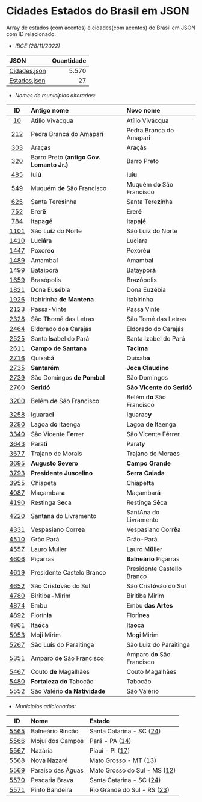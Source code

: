 # Cidades Estados do Brasil em JSON

Array de estados (com acentos) e cidades(com acentos) do Brasil em JSON com ID relacionado.

* *IBGE (28/11/2022)*

| JSON                        | Quantidade  |
| :-------------------------- | ----------: |
| [Cidades.json](Cidades.json)| 5.570       |
| [Estados.json](Estados.json)| 27          |

* *Nomes de municípios alterados:*

| ID                          | Antigo nome                               | Novo nome                         |
| :-------------------------: | :---------------------------------------- | :-------------------------------- |
| [10](Cidades.json#L48)      | At**i**lio Viv**a**cqua                   | Atílio Vivácqua                   |
| [212](Cidades.json#L1058)   | Pedra Branca do Amapar**í**               | Pedra Branca do Amapar**i**       |
| [303](Cidades.json#L1513)   | Araç**a**s                                | Araç**á**s                        |
| [320](Cidades.json#L1598)   | Barro Preto **(antigo Gov. Lomanto Jr.)** | Barro Preto                       |
| [485](Cidades.json#L2423)   | Iui**ú**                                  | Iui**u**                          |
| [549](Cidades.json#L2743)   | Muquém d**e** São Francisco               | Muquém d**o** São Francisco       |
| [625](Cidades.json#L3123)   | Santa Tere**s**inha                       | Santa Tere**z**inha               |
| [752](Cidades.json#L3758)   | Erer**ê**                                 | Erer**é**                         |
| [784](Cidades.json#L3918)   | Itapa**g**é                               | Itapa**j**é                       |
| [1101](Cidades.json#L5503)  | São Lu**í**z do Norte                     | São Lu**i**z do Norte             |
| [1410](Cidades.json#L7043)  | Luci**á**ra                               | Luci**a**ra                       |
| [1447](Cidades.json#L7228)  | Poxoré**o**                               | Poxoré**u**                       |
| [1489](Cidades.json#L7438)  | Amamba**í**                               | Amamba**i**                       |
| [1499](Cidades.json#L7488)  | Bata**i**porã                             | Bataypor**ã**                     |
| [1659](Cidades.json#L8288)  | Bra**s**ópolis                            | Bra**z**ópolis                    |
| [1821](Cidades.json#L9098)  | Dona Eu**s**ébia                          | Dona Eu**z**ébia                  |
| [1926](Cidades.json#L9623)  | Itabirinha **de Mantena**                 | Itabirinha                        |
| [2123](Cidades.json#L10608) | Passa-Vinte                               | Passa Vinte                       |
| [2328](Cidades.json#L11633) | São T**h**omé das Letras                  | São Tomé das Letras               |
| [2464](Cidades.json#L12313) | Eldorado do**s** Carajás                  | Eldorado do Carajás               |
| [2525](Cidades.json#L12618) | Santa I**s**abel do Pará                  | Santa I**z**abel do Pará          |
| [2611](Cidades.json#L13048) | **Campo de Santana**                      | **Tacima**                        |
| [2716](Cidades.json#L13573) | Quixab**á**                               | Quixab**a**                       |
| [2735](Cidades.json#L13668) | **Santarém**                              | **Joca Claudino**                 |
| [2739](Cidades.json#L13688) | São Domingos **de Pombal**                | São Domingos                      |
| [2760](Cidades.json#L13793) | **Seridó**                                | **São Vicente do Seridó**         |
| [3200](Cidades.json#L15993) | Belém d**e** São Francisco                | Belém d**o** São Francisco        |
| [3258](Cidades.json#L16283) | Iguarac**i**                              | Iguarac**y**                      |
| [3280](Cidades.json#L16393) | Lagoa d**o** Itaenga                      | Lagoa d**e** Itaenga              |
| [3340](Cidades.json#L16693) | São Vicente F**e**rrer                    | São Vicente F**é**rrer            |
| [3643](Cidades.json#L18208) | Parat**i**                                | Parat**y**                        |
| [3677](Cidades.json#L18378) | Trajano de Mora**i**s                     | Trajano de Mora**e**s             |
| [3695](Cidades.json#L18468) | **Augusto Severo**                        | **Campo Grande**                  |
| [3793](Cidades.json#L18958) | **Presidente Juscelino**                  | **Serra Caiada**                  |
| [3955](Cidades.json#L19768) | Chiapeta                                  | Chiapet**t**a                     |
| [4087](Cidades.json#L20428) | Maçambar**a**                             | Maçambar**á**                     |
| [4190](Cidades.json#L20943) | Restinga S**e**ca                         | Restinga S**ê**ca                 |
| [4220](Cidades.json#L21093) | Sant**a**na do Livramento                 | SantAna do Livramento             |
| [4331](Cidades.json#L21648) | Vespasiano Corr**e**a                     | Vespasiano Corr**ê**a             |
| [4510](Cidades.json#L22543) | Grão Pará                                 | Grão-Pará                         |
| [4557](Cidades.json#L22778) | Lauro M**u**ller                          | Lauro M**ü**ller                  |
| [4606](Cidades.json#L23023) | Piçarras                                  | **Balneário** Piçarras            |
| [4619](Cidades.json#L23088) | Presidente Castelo Branco                 | Presidente Castel**l**o Branco    |
| [4652](Cidades.json#L23253) | São Crist**o**vão do Sul                  | São Crist**ó**vão do Sul          |
| [4780](Cidades.json#L23893) | Biritiba-Mirim                            | Biritiba Mirim                    |
| [4874](Cidades.json#L24363) | Embu                                      | Embu **das Artes**                |
| [4892](Cidades.json#L24453) | Florín**i**a                              | Florín**e**a                      |
| [4961](Cidades.json#L24798) | Ita**ó**ca                                | Ita**o**ca                        |
| [5053](Cidades.json#L25258) | Mo**j**i Mirim                            | Mo**g**i Mirim                    |
| [5267](Cidades.json#L26328) | São Lu**í**s do Paraitinga                | São Lu**i**z do Paraitinga        |
| [5351](Cidades.json#L26748) | Amparo d**e** São Francisco               | Amparo d**o** São Francisco       |
| [5467](Cidades.json#L27328) | Couto **de** Magalhães                    | Couto Magalhães                   |
| [5480](Cidades.json#L27393) | **Fortaleza do** Tabocão                  | Tabocão                           |
| [5552](Cidades.json#L27753) | São Valério **da Natividade**             | São Valério                       |

* *Municípios adicionados:*

| ID                          | Nome                                  | Estado                         |
| :-------------------------: | :------------------ | :----------------------------------------------- |
| [5565](Cidades.json#L27818) | Balneário Rincão    | Santa Catarina - SC ([24](Estados.json#L118))    |
| [5566](Cidades.json#L27823) | Mojuí dos Campos    | Pará - PA ([14](Estados.json#L68))               |
| [5567](Cidades.json#L27828) | Nazária             | Piauí - PI ([17](Estados.json#L83))              |
| [5568](Cidades.json#L27833) | Nova Nazaré         | Mato Grosso - MT ([13](Estados.json#L63))        |
| [5569](Cidades.json#L27838) | Paraíso das Águas   | Mato Grosso do Sul - MS ([12](Estados.json#L58)) |
| [5570](Cidades.json#L27843) | Pescaria Brava      | Santa Catarina - SC ([24](Estados.json#L118))    |
| [5571](Cidades.json#L27848) | Pinto Bandeira      | Rio Grande do Sul - RS ([23](Estados.json#L113)) |
